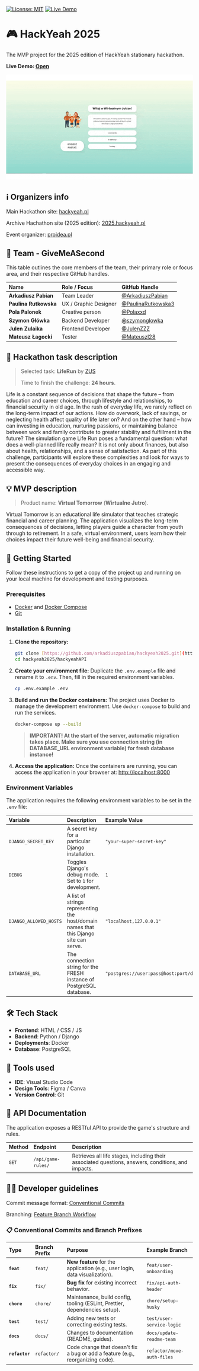 [![License: MIT](https://img.shields.io/badge/License-MIT-yellow.svg)](LICENSE)
[![Live Demo](https://img.shields.io/website?label=Live%20Demo&url=http://hackyeah.site)](http://hackyeah.site)

# 🎮 HackYeah 2025

The MVP project for the 2025 edition of HackYeah stationary hackathon.

**Live Demo: [Open](http://hackyeah.site)**

![App Demo Slider](static/app-demo.gif)

## ℹ️ Organizers info

Main Hackathon site: [hackyeah.pl](https://hackyeah.pl/)

Archive Hachathon site (2025 edition): [2025.hackyeah.pl](https://2025.hackyeah.pl)

Event organizer: [proidea.pl](https://proidea.pl/)

## 👥 Team - GiveMeASecond

This table outlines the core members of the team, their primary role or focus area, and their respective GitHub handles.

| Name | Role / Focus | GitHub Handle |
| :--- | :--- | :--- |
| **Arkadiusz Pabian** | Team Leader | [@ArkadiuszPabian](https://github.com/ArkadiuszPabian) |
| **Paulina Rutkowska** | UX / Graphic Designer | [@PaulinaRutkowska3](https://github.com/PaulinaRutkowska3) |
| **Pola Palonek** | Creative person | [@Polaxxd](https://github.com/Polaxxd) |
| **Szymon Główka** | Backend Developer | [@szymonglowka](https://github.com/szymonglowka) |
| **Julen Zulaika** | Frontend Developer | [@JulenZZZ](https://github.com/JulenZZZ) |
| **Mateusz Łagocki** | Tester | [@Mateuszl28](https://github.com/Mateuszl28) |

## 📝 Hackathon task description

> Selected task: **LifeRun** by [ZUS](https://www.zus.pl/)
>
> Time to finish the challenge: **24 hours**.

Life is a constant sequence of decisions that shape the future – from education and career choices, through lifestyle and relationships, to financial security in old age. In the rush of everyday life, we rarely reflect on the long-term impact of our actions. How do overwork, lack of savings, or neglecting health affect quality of life later on? And on the other hand – how can investing in education, nurturing passions, or maintaining balance between work and family contribute to greater stability and fulfillment in the future? The simulation game Life Run poses a fundamental question: what does a well-planned life really mean? It is not only about finances, but also about health, relationships, and a sense of satisfaction. As part of this challenge, participants will explore these complexities and look for ways to present the consequences of everyday choices in an engaging and accessible way.

## 💡 MVP description

> Product name: **Virtual Tomorrow** (**Wirtualne Jutro**).

Virtual Tomorrow is an educational life simulator that teaches strategic financial and career planning. The application visualizes the long-term consequences of decisions, letting players guide a character from youth through to retirement. In a safe, virtual environment, users learn how their choices impact their future well-being and financial security.

## 🚀 Getting Started

Follow these instructions to get a copy of the project up and running on your local machine for development and testing purposes.

### Prerequisites

- [Docker](https://www.docker.com/get-started) and [Docker Compose](https://docs.docker.com/compose/install/)
- [Git](https://git-scm.com/)

### Installation & Running

1.  **Clone the repository:**
    ```sh
    git clone [https://github.com/arkadiuszpabian/hackyeah2025.git](https://github.com/arkadiuszpabian/hackyeah2025.git)
    cd hackyeah2025/hackyeahAPI
    ```

2.  **Create your environment file:**
    Duplicate the `.env.example` file and rename it to `.env`. Then, fill in the required environment variables.
    ```sh
    cp .env.example .env
    ```

3.  **Build and run the Docker containers:**
    The project uses Docker to manage the development environment. Use `docker-compose` to build and run the services.
    ```sh
    docker-compose up --build
    ```
    > **IMPORTANT! At the start of the server, automatic migration takes place. Make sure you use connection string (in DATABASE_URL environment variable) for fresh database instance!**

4.  **Access the application:**
    Once the containers are running, you can access the application in your browser at:
    [http://localhost:8000](http://localhost:8000)

### Environment Variables

The application requires the following environment variables to be set in the `.env` file:

| Variable             | Description                                                                    | Example Value                                  |
| :------------------- | :----------------------------------------------------------------------------- | :--------------------------------------------- |
| `DJANGO_SECRET_KEY`  | A secret key for a particular Django installation.                             | `"your-super-secret-key"`                      |
| `DEBUG`              | Toggles Django's debug mode. Set to `1` for development.                       | `1`                                            |
| `DJANGO_ALLOWED_HOSTS` | A list of strings representing the host/domain names that this Django site can serve. | `"localhost,127.0.0.1"`                        |
| `DATABASE_URL`       | The connection string for the FRESH instance of PostgreSQL database.                             | `"postgres://user:pass@host:port/db"`          |

## 🛠️ Tech Stack

- **Frontend**: HTML / CSS / JS
- **Backend**: Python / Django
- **Deployments**: Docker
- **Database**: PostgreSQL

## 🧰 Tools used

- **IDE**: Visual Studio Code
- **Design Tools**: Figma / Canva
- **Version Control**: Git

## 🔌 API Documentation

The application exposes a RESTful API to provide the game's structure and rules.

| Method | Endpoint           | Description                                                                              |
| :----- | :----------------- | :--------------------------------------------------------------------------------------- |
| `GET`  | `/api/game-rules/` | Retrieves all life stages, including their associated questions, answers, conditions, and impacts. |

## 👨‍💻 Developer guidelines

Commit message format: [Conventional Commits](https://www.conventionalcommits.org/en/v1.0.0/)

Branching: [Feature Branch Workflow](https://www.atlassian.com/git/tutorials/comparing-workflows/feature-branch-workflow)

### 📋 Conventional Commits and Branch Prefixes

| Type           | Branch Prefix | Purpose                                                                        | Example Branch             |
| :------------- | :------------ | :----------------------------------------------------------------------------- | :------------------------- |
| **`feat`**     | `feat/`       | **New feature** for the application (e.g., user login, data visualization).    | `feat/user-onboarding`     |
| **`fix`**      | `fix/`        | **Bug fix** for existing incorrect behavior.                                   | `fix/api-auth-header`      |
| **`chore`**    | `chore/`      | Maintenance, build config, tooling (ESLint, Prettier, dependencies setup).     | `chore/setup-husky`        |
| **`test`**     | `test/`       | Adding new tests or correcting existing tests.                                 | `test/user-service-logic`  |
| **`docs`**     | `docs/`       | Changes to documentation (README, guides).                                     | `docs/update-readme-team`  |
| **`refactor`** | `refactor/`   | Code change that doesn't fix a bug or add a feature (e.g., reorganizing code). | `refactor/move-auth-files` |
